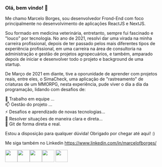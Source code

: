### Olá, bem vindo! 👋

Me chamo Marcelo Borges, sou desenvolvedor Frond-End com foco principalmente no desenvolvimento de aplicações ReactJS e NextJS.

Sou formado em medicina veterinária, entretanto, sempre fui fascinado e "louco" por tecnologia.
No ano de 2021, resolvi dar uma virada na minha carreira profissional, depois de ter passado pelos mais diferentes tipos de experiência profissional, em uma carreira na área de consultoria na administração e gestão de projetos agropecuários, e também, amparado depois de iniciar e desenvolver todo o projeto e background de uma startup.

De Março de 2021 em diante, tive a oporunidade de aprender com projetos reais, entre eles, o SimaCheck, uma aplicação de "rastreamento" de criaturas de um MMORPG, nesta experiência, pude viver o dia a dia da programação, lidando com desafios de:

👯 Trabalho em equipe ... <br>
📫 Gestão do projeto ... <br>
⚡ Desafios e aprendizado de novas tecnologias... <br>
💬 Resolver situações de maneira clara e direta... <br>
🌱 Git de forma direta e real.

Estou a disposição para qualquer dúvida!
Obrigado por chegar até aqui! :)

Me siga também no Linkedin
https://www.linkedin.com/in/marcelofborges/

<img src="https://cdn.jsdelivr.net/gh/devicons/devicon/icons/react/react-original.svg" width="40px"/><img src="https://cdn.jsdelivr.net/gh/devicons/devicon/icons/javascript/javascript-original.svg" width="40px" /><img src="https://cdn.jsdelivr.net/gh/devicons/devicon/icons/html5/html5-original.svg" width="40px"  /><img src="https://cdn.jsdelivr.net/gh/devicons/devicon/icons/css3/css3-original.svg" width="40px" /> <img src="https://cdn.jsdelivr.net/gh/devicons/devicon/icons/github/github-original.svg" width="40px"/>
